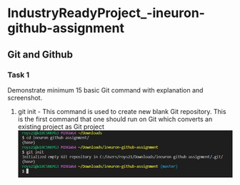 # IndustryReadyProject_-ineuron-github-assignment

## Git and Github
### Task 1
Demonstrate minimum 15 basic Git command with explanation and screenshot.
1. git init - This command is used to create new blank Git repository. This is the first command that one should run on Git which converts an existing project as Git project
![git init](https://github.com/Sujata2017/IndustryReadyProject_ineuron_github_assignment/blob/main/src/git1.JPG)





